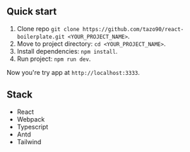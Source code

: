 ## Quick start

1. Clone repo `git clone https://github.com/tazo90/react-boilerplate.git <YOUR_PROJECT_NAME>`.
2. Move to project directory: `cd <YOUR_PROJECT_NAME>`.
3. Install dependencies: `npm install`.
4. Run project: `npm run dev`.

Now you're try app at `http://localhost:3333`.

## Stack

- React
- Webpack
- Typescript
- Antd
- Tailwind

